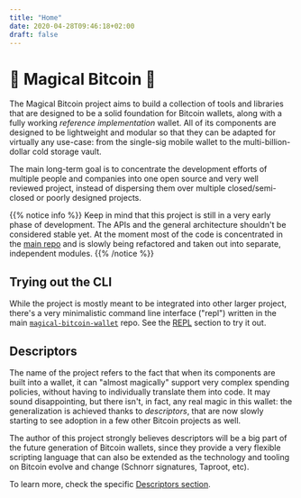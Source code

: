 ```yaml
---
title: "Home"
date: 2020-04-28T09:46:18+02:00
draft: false
---
```


# 🧙 Magical Bitcoin 🧙

The Magical Bitcoin project aims to build a collection of tools and libraries that are designed to be a solid foundation for Bitcoin wallets, along with a fully working *reference implementation* wallet.
All of its components are designed to be lightweight and modular so that they can be adapted for virtually any use-case: from the single-sig mobile wallet to the multi-billion-dollar cold storage vault.

The main long-term goal is to concentrate the development efforts of multiple people and companies into one open source and very well reviewed project, instead of dispersing them over multiple closed/semi-closed or
poorly designed projects.

{{% notice info %}}
Keep in mind that this project is still in a very early phase of development. The APIs and the general architecture shouldn't be considered stable yet. At the moment most of the code is concentrated in the
[main repo](https://github.com/MagicalBitcoin/magical-bitcoin-wallet) and is slowly being refactored and taken out into separate, independent modules.
{{% /notice %}}

## Trying out the CLI

While the project is mostly meant to be integrated into other larger project, there's a very minimalistic command line interface ("repl") written in the main
[`magical-bitcoin-wallet`](https://github.com/MagicalBitcoin/magical-bitcoin-wallet) repo. See the [REPL](/repl) section to try it out.

## Descriptors

The name of the project refers to the fact that when its components are built into a wallet, it can "almost magically" support very complex spending policies, without having to individually translate them into code. It may sound disappointing, but there isn't, in fact,
any real magic in this wallet: the generalization is achieved thanks to *descriptors*, that are now slowly starting to see adoption in a few other Bitcoin projects as well.

The author of this project strongly believes descriptors will be a big part of the future generation of Bitcoin wallets, since they provide a very flexible scripting language that can also be extended as the
technology and tooling on Bitcoin evolve and change (Schnorr signatures, Taproot, etc).

To learn more, check the specific [Descriptors section](/descriptors).
